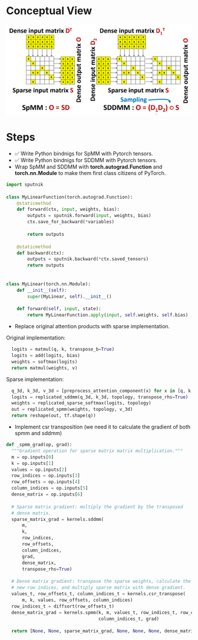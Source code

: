 # Conceptual View

![SpMM and SDDMM](figures/spmm_and_sddmm.png)

# Steps

* &#9989; Write Python bindnigs for SpMM with Pytorch tensors.
* &#9989; Write Python bindnigs for SDDMM with Pytorch tensors.
* Wrap SpMM and SDDMM with **torch.autograd.Function** and **torch.nn.Module** to make them first class citizens of PyTorch.

```Python
import sputnik

class MyLinearFunction(torch.autograd.Function):
    @staticmethod
    def forward(ctx, input, weights, bias):
        outputs = sputnik.forward(input, weights, bias)
        ctx.save_for_backward(*variables)

        return outputs

    @staticmethod
    def backward(ctx):
        outputs = sputnik.backward(*ctx.saved_tensors)
        return outputs


class MyLinear(torch.nn.Module):
    def __init__(self):
        super(MyLinear, self).__init__()

    def forward(self, input, state):
        return MyLinearFunction.apply(input, self.weights, self.bias)
```

* Replace original attention products with sparse implementation.

Original implementation:

```Python
  logits = matmul(q, k, transpose_b=True)
  logits = add(logits, bias)
  weights = softmax(logits)
  return matmul(weights, v)
```
Sparse implementation:

```Python
  q_3d, k_3d, v_3d = [preprocess_attention_component(x) for x in [q, k, v]]
  logits = replicated_sddmm(q_3d, k_3d, topology, transpose_rhs=True)
  weights = replicated_sparse_softmax(logits, topology)
  out = replicated_spmm(weights, topology, v_3d)
  return reshape(out, tf.shape(q))
```

* Implement csr transposition (we need it to calculate the gradient of both spmm and sddmm)

```Python
def _spmm_grad(op, grad):
  """Gradient operation for sparse matrix matrix multiplication."""
  m = op.inputs[0]
  k = op.inputs[1]
  values = op.inputs[2]
  row_indices = op.inputs[3]
  row_offsets = op.inputs[4]
  column_indices = op.inputs[5]
  dense_matrix = op.inputs[6]

  # Sparse matrix gradient: multiply the gradient by the transposed
  # dense matrix.
  sparse_matrix_grad = kernels.sddmm(
      m,
      k,
      row_indices,
      row_offsets,
      column_indices,
      grad,
      dense_matrix,
      transpose_rhs=True)

  # Dense matrix gradient: transpose the sparse weights, calculate the
  # new row indices, and multiply sparse matrix with dense gradient.
  values_t, row_offsets_t, column_indices_t = kernels.csr_transpose(
      m, k, values, row_offsets, column_indices)
  row_indices_t = diffsort(row_offsets_t)
  dense_matrix_grad = kernels.spmm(k, m, values_t, row_indices_t, row_offsets_t,
                                   column_indices_t, grad)

  return [None, None, sparse_matrix_grad, None, None, None, dense_matrix_grad]
```
